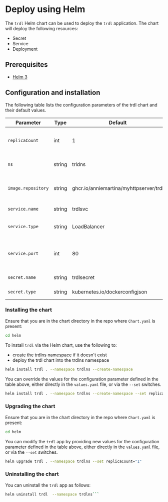 # Deploy using Helm

The `trdl` Helm chart can be used to deploy the `trdl` application. The chart will deploy the following resources:

- Secret
- Service
- Deployment

## Prerequisites

- [Helm 3](https://v3.helm.sh/)

## Configuration and installation

The following table lists the configuration parameters of the trdl chart and their default values.

| Parameter | Type | Default | Description |
| --------- | ---- | ------- | ----------- |
| `replicaCount` | int | 1 | The number of replicas for the trdl deployment. |
| `ns` | string | trldns | The namespace of the pod. |
| `image.repository` | string | ghcr.io/anniemartina/myhttpserver/trdl | The trdl container image repository. |
| `service.name` | string | trdlsvc | The name of the service. |
| `service.type` | string | LoadBalancer | The type of the service port. |
| `service.port` | int | 80 | Port number of Service port, targetPort, containerPort. |
| `secret.name` | string | trdlsecret | The name of the secret. |
| `secret.type` | string | kubernetes.io/dockerconfigjson | The type of the secret. |

### Installing the chart

Ensure that you are in the chart directory in the repo where `Chart.yaml` is present:
```bash
cd helm
```

To install `trdl` via the Helm chart, use the following to:
- create the trdlns namespace if it doesn't exist
- deploy the trdl chart into the trdlns namespace

```bash
helm install trdl . --namespace trdlns --create-namespace
```

You can override the values for the configuration parameter defined in the table above, either directly in the `values.yaml` file, or via the `--set` switches.

```bash
helm install trdl . --namespace trdlns --create-namespace --set replicaCount="2"
```

### Upgrading the chart

Ensure that you are in the chart directory in the repo where `Chart.yaml` is present:
```bash
cd helm
```

You can modify the `trdl` app by providing new values for the configuration parameter defined in the table above, either directly in the `values.yaml` file, or via the `--set` switches.

```bash
helm upgrade trdl . --namespace trdlns --set replicaCount="1"
```

### Uninstalling the chart

You can uninstall the `trdl` app as follows:

```bash
helm uninstall trdl  --namespace trdlns```
